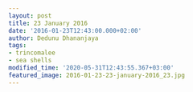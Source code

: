 ```yaml
---
layout: post
title: 23 January 2016
date: '2016-01-23T12:43:00.000+02:00'
author: Dedunu Dhananjaya
tags:
- trincomalee
- sea shells
modified_time: '2020-05-31T12:43:55.367+03:00'
featured_image: 2016-01-23-23-january-2016_23.jpg
---
```

